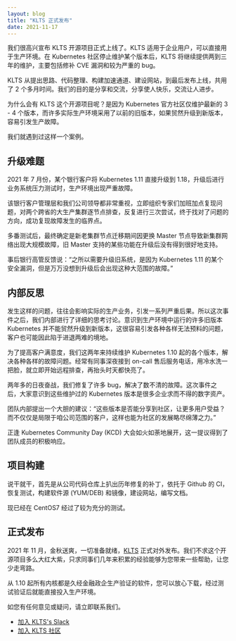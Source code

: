 ```yaml
---
layout: blog
title: "KLTS 正式发布"
date: 2021-11-17
---
```


我们很高兴宣布 KLTS 开源项目正式上线了。KLTS 适用于企业用户，可以直接用于生产环境。在 Kubernetes 社区停止维护某个版本后，KLTS 将继续提供两到三年的维护，主要包括修补 CVE 漏洞和较为严重的 bug。

KLTS 从提出思路、代码整理、构建加速通道、建设网站，到最后发布上线，共用了 2 个多月时间。我们的目的是分享和交流，分享使人快乐，交流让人进步。

为什么会有 KLTS 这个开源项目呢？是因为 Kubernetes 官方社区仅维护最新的 3 - 4 个版本，而许多实际生产环境采用了以前的旧版本，如果贸然升级到新版本，容易引发生产故障。  

我们就遇到过这样一个案例。
## 升级难题
2021 年 7 月份，某个银行客户将 Kubernetes 1.11 直接升级到 1.18，升级后进行业务系统压力测试时，生产环境出现严重故障。

该银行客户管理层和我们公司领导都非常重视，立即组织专家们加班加点复现问题，对两个跨省的大生产集群逐节点排查，反复进行三次尝试，终于找对了问题的方向，成功复现故障发生的临界点。

多番测试后，最终确定是新老集群节点迁移期间因更换 Master 节点导致新集群网络出现大规模故障，旧 Master 支持的某些功能在升级后没有得到很好地支持。

事后银行高管反馈说：“之所以需要升级旧系统，是因为 Kubernetes 1.11 的某个安全漏洞，但是万万没想到升级后会出现这种大范围的故障。”

## 内部反思
发生这样的问题，往往会影响实际的生产业务，引发一系列严重后果。所以这次事件之后，我们内部进行了详细的思考讨论。意识到生产环境中运行的许多旧版本 Kubernetes 并不能贸然升级到新版本，这很容易引发各种各样无法预料的问题，客户也可能因此陷于进退两难的境地。

为了提高客户满意度，我们这两年来持续维护 Kubernetes 1.10 起的各个版本，解决各种各样的故障问题。经常有同事深夜接到 on-call 售后服务电话，用冷水洗一把脸，就立即开始远程排查，再抬头时天都快亮了。

两年多的日夜奋战，我们修复了许多 bug，解决了数不清的故障。这次事件之后，大家意识到这些维护过的 Kubernetes 版本是很多企业求而不得的数字资产。

团队内部提出一个大胆的建议：“这些版本是否能分享到社区，让更多用户受益？而不仅仅是局限于咱公司范围的客户，这样也能为社区的发展略尽绵薄之力。”

正逢 Kubernetes Community Day (KCD) 大会如火如荼地展开，这一提议得到了团队成员的积极响应。

## 项目构建
说干就干，首先是从公司代码仓库上扒出历年修复的补丁，依托于 Github 的 CI，恢复测试，构建软件源 (YUM/DEB) 和镜像，建设网站，编写文档。

现已经在 CentOS7 经过了较为充分的测试。

## 正式发布
2021 年 11 月，金秋送爽，一切准备就绪，[KLTS](https://klts.io/zh/) 正式对外发布。我们不求这个开源项目多么大红大紫，只求同事们几年来积累的经验能够为您带来一些帮助，让您少走弯路。

从 1.10 起所有内核都是久经金融政企生产验证的软件，您可以放心下载，经过测试验证后就能直接投入生产环境。

如您有任何意见或疑问，请立即联系我们。
  * [加入 KLTS's Slack](https://join.slack.com/t/klts/shared_invite/zt-wutp4tk7-ITXZc8EUUiuxbM_5mh1qXA)
  * [加入 KLTS 社区](https://github.com/klts-io)
